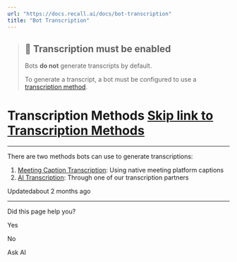 ```yaml
---
url: "https://docs.recall.ai/docs/bot-transcription"
title: "Bot Transcription"
---
```


> ## 📘  Transcription must be enabled
>
> Bots **do not** generate transcripts by default.
>
> To generate a transcript, a bot must be configured to use a [transcription method](https://docs.recall.ai/docs/bot-transcription#transcription-methods).

# Transcription Methods   [Skip link to Transcription Methods](https://docs.recall.ai/docs/bot-transcription\#transcription-methods)

* * *

There are two methods bots can use to generate transcriptions:

1. [Meeting Caption Transcription](https://docs.recall.ai/docs/meeting-caption-transcription): Using native meeting platform captions
2. [AI Transcription](https://docs.recall.ai/docs/ai-transcription): Through one of our transcription partners

Updatedabout 2 months ago

* * *

Did this page help you?

Yes

No

Ask AI